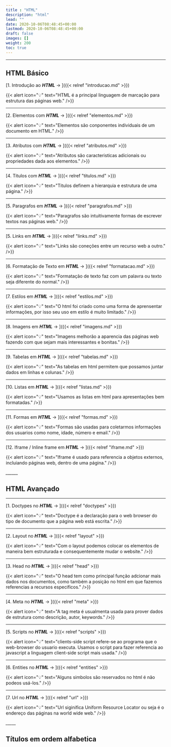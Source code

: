```yaml
---
title : "HTML"
description: "html"
lead: ""
date: 2020-10-06T08:48:45+00:00
lastmod: 2020-10-06T08:48:45+00:00
draft: false
images: []
weight: 200
toc: true
---
```

____

## HTML Básico

[1. Introdução ao __*HTML*__ → ]({{< relref "introducao.md" >}})

{{< alert icon="💡" text="HTML é a principal linguagem de marcação para estrutura das páginas web." />}}
___

[2. Elementos com __*HTML*__ → ]({{< relref "elementos.md" >}})

{{< alert icon="💡" text="Elementos são conponentes individuais de um documento em HTML." />}}
___

[3. Atributos com __*HTML*__ → ]({{< relref "atributos.md" >}})

{{< alert icon="💡" text="Atributos são caracteristicas adicionais ou propriedades dada aos elementos." />}}
___

[4. Titulos com __*HTML*__ → ]({{< relref "titulos.md" >}})

{{< alert icon="💡" text="Titulos definem a hierarquia e estrutura de uma página." />}}
___

[5. Paragrafos em __*HTML*__ → ]({{< relref "paragrafos.md" >}})

{{< alert icon="💡" text="Paragrafos são intuitivamente formas de escrever textos nas páginas web." />}}
___

[5. Links em __*HTML*__ → ]({{< relref "links.md" >}})

{{< alert icon="💡" text="Links são coneções entre um recurso web a outro." />}}
___

[6. Formatação de Texto em __*HTML*__ → ]({{< relref "formatacao.md" >}})

{{< alert icon="💡" text="Formatação de texto faz com um palavra ou texto seja diferente do normal." />}}
___

[7. Estilos em __*HTML*__ → ]({{< relref "estilos.md" >}})

{{< alert icon="💡" text="O html foi criado como uma forma de aprensentar informações, por isso seu uso em estilo é muito limitado." />}}
___

[8. Imagens em __*HTML*__ → ]({{< relref "imagens.md" >}})

{{< alert icon="💡" text="Imagens melhorão a aparencia das páginas web fazendo com que sejam mais interessantes e bonitas." />}}
___

[9. Tabelas em __*HTML*__ → ]({{< relref "tabelas.md" >}})

{{< alert icon="💡" text="As tabelas em html permitem que possamos juntar dados em linhas e colunas." />}}
___

[10. Listas em __*HTML*__ → ]({{< relref "listas.md" >}})

{{< alert icon="💡" text="Usamos as listas em html para apresentações bem formatadas." />}}
___

[11. Formas em __*HTML*__ → ]({{< relref "formas.md" >}})

{{< alert icon="💡" text="Formas são usadas para coletarmos informações dos usuarios como nome, idade, número e email." />}}
___

[12. Iframe / Inline frame em __*HTML*__ → ]({{< relref "iframe.md" >}})

{{< alert icon="💡" text="Iframe é usado para referencia a objetos externos, incluiando páginas web, dentro de uma página." />}}

*______*

## HTML Avançado

---

[1. Doctypes no __*HTML*__ → ]({{< relref "doctypes" >}})

{{< alert icon="💡" text="Doctype é a declaração para o web browser do tipo de documento que a página web está escrita." />}}
___

[2. Layout no __*HTML*__ → ]({{< relref "layout" >}})

{{< alert icon="💡" text="Com o layout podemos colocar os elementos de maneira bem estruturada e consequentemente mudar o website." />}}
___

[3. Head no __*HTML*__ → ]({{< relref "head" >}})

{{< alert icon="💡" text="O head tem como principal função adcionar mais dados nos documentos, como também a posição no html em que fazemos referencias a recursos especificos." />}}
___

[4. Meta no __*HTML*__ → ]({{< relref "meta" >}})

{{< alert icon="💡" text="A tag meta é usualmenta usada para prover dados de estrutura como descrição, autor, keywords." />}}
___

[5. Scripts no __*HTML*__ → ]({{< relref "scripts" >}})

{{< alert icon="💡" text="clients-side script refere-se ao programa que o web-browser do usuario executa. Usamos o script para fazer referencia ao javascript a linguagem client-side script mais usada." />}}
___

[6. Entities no __*HTML*__ → ]({{< relref "entities" >}})

{{< alert icon="💡" text="Alguns simbolos são reservados no html é não podeos usá-los." />}}
___

[7. Url no __*HTML*__ → ]({{< relref "url" >}})

{{< alert icon="💡" text="Url siginifica Uniform Resource Locator ou seja é o endereço das páginas na world wide web." />}}

*_____*












## Títulos em ordem alfabetica




